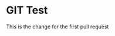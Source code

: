 # GIT Test 

This is the change for the first pull request
<!--stackedit_data:
eyJoaXN0b3J5IjpbMjAxMzA2ODk4OF19
-->